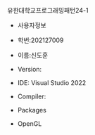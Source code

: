 

 유한대학교프로그래밍패턴24-1
 * 사용자정보

 * 학번:202127009
 * 이름:신도훈

 * Version:

 * IDE: Visual Studio 2022
 * Compiler:
  * Packages
  * OpenGL

